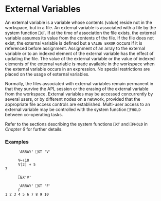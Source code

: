 # External Variables

An external variable is a variable whose contents (value) reside not in the workspace, but in a file.  An external variable is associated with a file by the system function `⎕XT`.  If at the time of association the file exists, the external variable assumes its value from the contents of the file.  If the file does not exist, the external variable is defined but a `VALUE ERROR` occurs if it is referenced before assignment.  Assignment of an array to the external variable or to an indexed element of the external variable has the effect of updating the file.  The value of the external variable or the value of indexed elements of the external variable is made available in the workspace when the external variable occurs in an expression.  No special restrictions are placed on the usage of external variables.

Normally, the files associated with external variables remain permanent in that they survive the APL session or the erasing of the external variable from the workspace. External variables may be accessed concurrently by several users, or by different nodes on a network, provided that the appropriate file access controls are established.  Multi-user access to an external variable may be controlled with the system function `⎕FHOLD` between co-operating tasks.

Refer to the sections describing the system functions `⎕XT` and `⎕FHOLD` in *Chapter 6* for further details.

### Examples
```apl
      'ARRAY' ⎕XT 'V'
 
      V←⍳10
      V[2] + 5
7
 
      ⎕EX'V'
 
      'ARRAY' ⎕XT 'F'
      F
1 2 3 4 5 6 7 8 9 10
```
